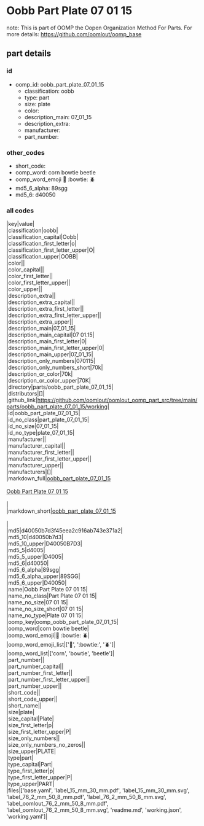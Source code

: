 # Oobb Part Plate 07 01 15  

note: This is part of OOMP the Oopen Organization Method For Parts. For more details: https://github.com/oomlout/oomp_base

##  part details





### id
* oomp_id: oobb_part_plate_07_01_15
  * classification: oobb
  * type: part
  * size: plate
  * color: 
  * description_main: 07_01_15
  * description_extra: 
  * manufacturer: 
  * part_number: 

### other_codes
* short_code: 
* oomp_word: corn bowtie beetle
* oomp_word_emoji :corn: :bowtie: :beetle:
* md5_6_alpha: 89sgg
* md5_6: d40050

### all codes 
|key|value|  
|classification|oobb|  
|classification_capital|Oobb|  
|classification_first_letter|o|  
|classification_first_letter_upper|O|  
|classification_upper|OOBB|  
|color||  
|color_capital||  
|color_first_letter||  
|color_first_letter_upper||  
|color_upper||  
|description_extra||  
|description_extra_capital||  
|description_extra_first_letter||  
|description_extra_first_letter_upper||  
|description_extra_upper||  
|description_main|07_01_15|  
|description_main_capital|07 01.15|  
|description_main_first_letter|0|  
|description_main_first_letter_upper|0|  
|description_main_upper|07_01_15|  
|description_only_numbers|070115|  
|description_only_numbers_short|70k|  
|description_or_color|70k|  
|description_or_color_upper|70K|  
|directory|parts/oobb_part_plate_07_01_15|  
|distributors|[]|  
|github_link|https://github.com/oomlout/oomlout_oomp_part_src/tree/main/parts/oobb_part_plate_07_01_15/working|  
|id|oobb_part_plate_07_01_15|  
|id_no_class|part_plate_07_01_15|  
|id_no_size|07_01_15|  
|id_no_type|plate_07_01_15|  
|manufacturer||  
|manufacturer_capital||  
|manufacturer_first_letter||  
|manufacturer_first_letter_upper||  
|manufacturer_upper||  
|manufacturers|[]|  
|markdown_full|[oobb_part_plate_07_01_15](https://github.com/oomlout/oomlout_oomp_part_src/tree/main/parts/oobb_part_plate_07_01_15/working)<br>[](https://github.com/oomlout/oomlout_oomp_part_src/tree/main/parts/oobb_part_plate_07_01_15/working)<br>[Oobb Part Plate 07 01 15](https://github.com/oomlout/oomlout_oomp_part_src/tree/main/parts/oobb_part_plate_07_01_15/working)<br><br>|  
|markdown_short|[oobb_part_plate_07_01_15](https://github.com/oomlout/oomlout_oomp_part_src/tree/main/parts/oobb_part_plate_07_01_15/working)<br><br>|  
|md5|d40050b7d3f45eea2c916ab743e371a2|  
|md5_10|d40050b7d3|  
|md5_10_upper|D40050B7D3|  
|md5_5|d4005|  
|md5_5_upper|D4005|  
|md5_6|d40050|  
|md5_6_alpha|89sgg|  
|md5_6_alpha_upper|89SGG|  
|md5_6_upper|D40050|  
|name|Oobb Part Plate 07 01 15|  
|name_no_class|Part Plate 07 01 15|  
|name_no_size|07 01 15|  
|name_no_size_short|07 01 15|  
|name_no_type|Plate 07 01 15|  
|oomp_key|oomp_oobb_part_plate_07_01_15|  
|oomp_word|corn bowtie beetle|  
|oomp_word_emoji|:corn: :bowtie: :beetle:|  
|oomp_word_emoji_list|[':corn:', ':bowtie:', ':beetle:']|  
|oomp_word_list|['corn', 'bowtie', 'beetle']|  
|part_number||  
|part_number_capital||  
|part_number_first_letter||  
|part_number_first_letter_upper||  
|part_number_upper||  
|short_code||  
|short_code_upper||  
|short_name||  
|size|plate|  
|size_capital|Plate|  
|size_first_letter|p|  
|size_first_letter_upper|P|  
|size_only_numbers||  
|size_only_numbers_no_zeros||  
|size_upper|PLATE|  
|type|part|  
|type_capital|Part|  
|type_first_letter|p|  
|type_first_letter_upper|P|  
|type_upper|PART|  
|files|['base.yaml', 'label_15_mm_30_mm.pdf', 'label_15_mm_30_mm.svg', 'label_76_2_mm_50_8_mm.pdf', 'label_76_2_mm_50_8_mm.svg', 'label_oomlout_76_2_mm_50_8_mm.pdf', 'label_oomlout_76_2_mm_50_8_mm.svg', 'readme.md', 'working.json', 'working.yaml']|  
